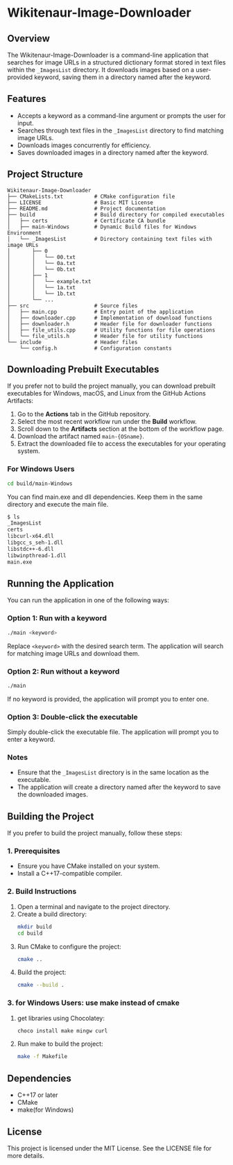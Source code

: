 # Wikitenaur-Image-Downloader

## Overview
The Wikitenaur-Image-Downloader is a command-line application that searches for image URLs in a structured dictionary format stored in text files within the `_ImagesList` directory. It downloads images based on a user-provided keyword, saving them in a directory named after the keyword.

## Features
- Accepts a keyword as a command-line argument or prompts the user for input.
- Searches through text files in the `_ImagesList` directory to find matching image URLs.
- Downloads images concurrently for efficiency.
- Saves downloaded images in a directory named after the keyword.

## Project Structure
```
Wikitenaur-Image-Downloader
├── CMakeLists.txt          # CMake configuration file
├── LICENSE                 # Basic MIT License
├── README.md               # Project documentation
├── build                   # Build directory for compiled executables
│   ├── certs               # Certificate CA bundle
│   ├── main-Windows        # Dynamic Build files for Windows Environment
│   └── _ImagesList         # Directory containing text files with image URLs
│       ├── 0
│       │   └── 00.txt
│       │   └── 0a.txt
│       │   └── 0b.txt
│       ├── 1
│       │   └── example.txt
│       │   └── 1a.txt
│       │   └── 1b.txt
│       └── ...
├── src                     # Source files
│   ├── main.cpp            # Entry point of the application
│   ├── downloader.cpp      # Implementation of download functions
│   ├── downloader.h        # Header file for downloader functions
│   ├── file_utils.cpp      # Utility functions for file operations
│   └── file_utils.h        # Header file for utility functions
└── include                 # Header files
    └── config.h            # Configuration constants
```

## Downloading Prebuilt Executables

If you prefer not to build the project manually, you can download prebuilt executables for Windows, macOS, and Linux from the GitHub Actions Artifacts:

1. Go to the **Actions** tab in the GitHub repository.
2. Select the most recent workflow run under the **Build** workflow.
3. Scroll down to the **Artifacts** section at the bottom of the workflow page.
4. Download the artifact named `main-{OSname}`.
5. Extract the downloaded file to access the executables for your operating system.

### For Windows Users
```bash
cd build/main-Windows
```
You can find main.exe and dll dependencies. Keep them in the same directory and execute the main file.
```bash
$ ls
_ImagesList
certs
libcurl-x64.dll
libgcc_s_seh-1.dll
libstdc++-6.dll
libwinpthread-1.dll
main.exe
```


## Running the Application

You can run the application in one of the following ways:

### Option 1: Run with a keyword
```bash
./main <keyword>
```
Replace `<keyword>` with the desired search term. The application will search for matching image URLs and download them.

### Option 2: Run without a keyword
```bash
./main
```
If no keyword is provided, the application will prompt you to enter one.

### Option 3: Double-click the executable
Simply double-click the executable file. The application will prompt you to enter a keyword.

### Notes
- Ensure that the `_ImagesList` directory is in the same location as the executable.
- The application will create a directory named after the keyword to save the downloaded images.

## Building the Project

If you prefer to build the project manually, follow these steps:

### 1. Prerequisites
- Ensure you have CMake installed on your system.
- Install a C++17-compatible compiler.

### 2. Build Instructions
1. Open a terminal and navigate to the project directory.
2. Create a build directory:
   ```bash
   mkdir build
   cd build
   ```
3. Run CMake to configure the project:
   ```bash
   cmake ..
   ```
4. Build the project:
   ```bash
   cmake --build .
   ```

### 3. for Windows Users: use make instead of cmake
1. get libraries using Chocolatey:
   ```bash
   choco install make mingw curl
   ```
2. Run make to build the project:
   ```bash
   make -f Makefile
   ```

## Dependencies
- C++17 or later
- CMake
- make(for Windows)

## License
This project is licensed under the MIT License. See the LICENSE file for more details.